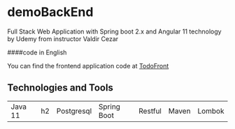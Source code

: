 # demoBackEnd
Full Stack Web Application with Spring boot 2.x and Angular 11 technology by Udemy from instructor Valdir Cezar

####code in English

You can find the frontend application code at [TodoFront](https://github.com/ramirovictor/todo)


## Technologies and Tools
<table>
  <tr> 
    <td>Java 11</td>
    <td>h2</td>
    <td>Postgresql</td>
    <td>Spring Boot</td>
    <td>Restful</td>
    <td>Maven</td>
    <td>Lombok</td>
  </tr>
</table>
